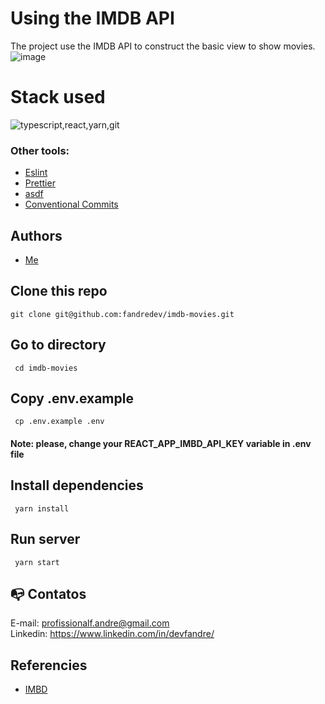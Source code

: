 # Using the IMDB API

The project use the IMDB API to construct the basic view to show movies.
![image](https://github.com/user-attachments/assets/2500cbdd-56c9-4e7f-a3fd-4713d344be9e)


# Stack used

<img src="https://skillicons.dev/icons?i=typescript,react,yarn,git&theme=dark" alt="typescript,react,yarn,git" />

### Other tools:

- [Eslint](https://eslint.org/)
- [Prettier](https://prettier.io/)
- [asdf](https://asdf-vm.com/)
- [Conventional Commits](https://www.conventionalcommits.org/en/v1.0.0/)

## Authors

- [Me](https://www.linkedin.com/in/devfandre/)

## Clone this repo

```
git clone git@github.com:fandredev/imdb-movies.git
```

## Go to directory

```
 cd imdb-movies
```

## Copy .env.example

```
 cp .env.example .env
```

#### Note: please, change your REACT_APP_IMBD_API_KEY variable in .env file

## Install dependencies

```
 yarn install
```

## Run server

```
 yarn start
```

## :mailbox_with_no_mail: Contatos

E-mail: profissionalf.andre@gmail.com<br>
Linkedin: https://www.linkedin.com/in/devfandre/<br>

## Referencies

- [IMBD](https://developer.imdb.com/)
